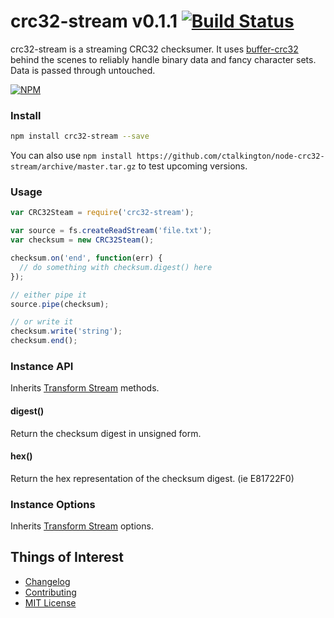 # crc32-stream v0.1.1 [![Build Status](https://travis-ci.org/ctalkington/node-crc32-stream.svg?branch=master)](https://travis-ci.org/ctalkington/node-crc32-stream)

crc32-stream is a streaming CRC32 checksumer. It uses [buffer-crc32](https://www.npmjs.org/package/buffer-crc32) behind the scenes to reliably handle binary data and fancy character sets. Data is passed through untouched.

[![NPM](https://nodei.co/npm/crc32-stream.png)](https://nodei.co/npm/crc32-stream/)

### Install

```bash
npm install crc32-stream --save
```

You can also use `npm install https://github.com/ctalkington/node-crc32-stream/archive/master.tar.gz` to test upcoming versions.

### Usage

```js
var CRC32Steam = require('crc32-stream');

var source = fs.createReadStream('file.txt');
var checksum = new CRC32Steam();

checksum.on('end', function(err) {
  // do something with checksum.digest() here
});

// either pipe it
source.pipe(checksum);

// or write it
checksum.write('string');
checksum.end();
```

### Instance API

Inherits [Transform Stream](http://nodejs.org/api/stream.html#stream_class_stream_transform) methods.

#### digest()

Return the checksum digest in unsigned form.

#### hex()

Return the hex representation of the checksum digest. (ie E81722F0)

### Instance Options

Inherits [Transform Stream](http://nodejs.org/api/stream.html#stream_class_stream_transform) options.

## Things of Interest

- [Changelog](https://github.com/ctalkington/node-crc32-stream/releases)
- [Contributing](https://github.com/ctalkington/node-crc32-stream/blob/master/CONTRIBUTING.md)
- [MIT License](https://github.com/ctalkington/node-crc32-stream/blob/master/LICENSE-MIT)
